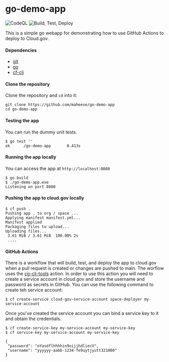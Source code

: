 # go-demo-app
![CodeQL](https://github.com/maheese/go-demo-app/workflows/CodeQL/badge.svg) ![Build, Test, Deploy](https://github.com/maheese/go-demo-app/workflows/Build,%20Test,%20Deploy/badge.svg)

This is a simple go webapp for demonstrating how to use GitHub Actions to deploy to Cloud.gov. 

#### Dependencies

- [git][1]
- [go][2]
- [cf-cli][3]

#### Clone the repository
Clone the repository and `cd` into it:

```shell
git clone https://github.com/maheese/go-demo-app
cd go-demo-app
```

#### Testing the app
You can run the dummy unit tests.

```shell
$ go test ''
ok      /go-demo-app       0.413s
```

#### Running the app locally
You can access the app at `http://localhost:8080`

```shell
$ go build
$ ./go-demo-app.exe
Listening on port 8080
```

#### Pushing the app to cloud.gov locally
```shell
$ cf push .
Pushing app . to org / space ...
Applying manifest manifest.yml...
Manifest applied
Packaging files to upload...
Uploading files...
 3.61 MiB / 3.61 MiB  100.00% 2s
 ....
```

#### GitHub Actions
There is a workflow that will build, test, and deploy the app to cloud.gov when a pull request is created or changes are pushed to main.  The worflow uses the [cg-cli-tools][4] action.  In order to use this action you will need to create a service account in cloud.gov and store the username and password as secrets in GitHub.  You can use the following command to create teh service account:

```shell
$ cf create-service cloud-gov-service-account space-deployer my-service-account
```

Once you've created the service account you can bind a service key to it and obtain the credentials.

```shell
$ cf create-service-key my-service-account my-service-key
$ cf service-key my-service-account my-service-key

{
 "password": "oYasdflhhhhin9oijjhdliecV",
 "username": "yyyyyy-aabb-1234-fe9uytjyutt321000"
}
```

[1]: https://git-scm.com/
[2]: https://golang.org/
[3]: https://github.com/cloudfoundry/cli
[4]: https://github.com/cloud-gov/cg-cli-tools